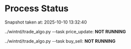 # Process Status

Snapshot taken at: 2025-10-10 13:32:40

../wintrd/trade_algo.py --task price_update: **NOT RUNNING**

../wintrd/trade_algo.py --task buy_sell: **NOT RUNNING**

